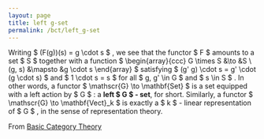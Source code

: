 ```yaml
---
layout: page
title: left g-set
permalink: /bct/left_g-set
---
```

Writing $ (F(g))(s) = g \cdot s $ , we see that the functor $ F $ amounts to a set $ S $ together with a function $ \begin{array}{ccc} G \times S &\to &S \ (g, s) &\mapsto &g \cdot s \end{array} $ satisfying $ (g' g) \cdot s = g' \cdot (g \cdot s) $ and $ 1 \cdot s = s $ for all $ g, g' \in G $ and $ s \in S $ . In other words, a functor $ \mathscr{G} \to \mathbf{Set} $ is a set equipped with a left action by $ G $ : a **left $ G $ - set**, for short. Similarly, a functor $ \mathscr{G} \to \mathbf{Vect}_k $ is exactly a $ k $ - linear representation of $ G $ , in the sense of representation theory.


From [Basic Category Theory](https://mathgloss.github.io/MathGloss/bct.html)